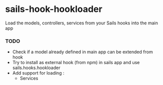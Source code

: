 # sails-hook-hookloader
Load the models, controllers, services from your Sails hooks into the main app

### TODO

- Check if a model already defined in main app can be extended from hook
- Try to install as external hook (from npm) in sails app and use sails.hooks.hookloader
- Add support for loading :
    - Services